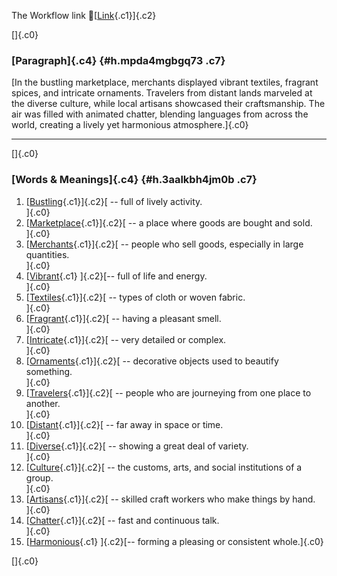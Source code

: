 The Workflow link
👏[[Link](https://www.google.com/url?q=http://www.google.com&sa=D&source=editors&ust=1756197645016346&usg=AOvVaw2_ydBJWvX6vl9sUDkfCzlq){.c1}]{.c2}

[]{.c0}

### [Paragraph]{.c4} {#h.mpda4mgbgq73 .c7}

[In the bustling marketplace, merchants displayed vibrant textiles,
fragrant spices, and intricate ornaments. Travelers from distant lands
marveled at the diverse culture, while local artisans showcased their
craftsmanship. The air was filled with animated chatter, blending
languages from across the world, creating a lively yet harmonious
atmosphere.]{.c0}

------------------------------------------------------------------------

[]{.c0}

### [Words & Meanings]{.c4} {#h.3aalkbh4jm0b .c7}

1.  [[Bustling](https://www.google.com/url?q=http://www.google.com&sa=D&source=editors&ust=1756197645017907&usg=AOvVaw2abLiWGOWQdy4oFFwgnJpu){.c1}]{.c2}[ --
    full of lively activity.\
    ]{.c0}
2.  [[Marketplace](https://www.google.com/url?q=http://www.google.com&sa=D&source=editors&ust=1756197645018210&usg=AOvVaw05ZSu51GwLxAm_XpHhz_Lx){.c1}]{.c2}[ --
    a place where goods are bought and sold.\
    ]{.c0}
3.  [[Merchants](https://www.google.com/url?q=http://www.google.com&sa=D&source=editors&ust=1756197645018473&usg=AOvVaw2uqDX3Y-hZj8WeIjd30Lke){.c1}]{.c2}[ --
    people who sell goods, especially in large quantities.\
    ]{.c0}
4.  [[Vibrant](https://www.google.com/url?q=http://www.google.com&sa=D&source=editors&ust=1756197645018753&usg=AOvVaw34vZx037dd5Zuqke3-vImt){.c1}
    ]{.c2}[-- full of life and energy.\
    ]{.c0}
5.  [[Textiles](https://www.google.com/url?q=http://www.google.com&sa=D&source=editors&ust=1756197645019044&usg=AOvVaw0t2DEZgMZ9S0rRFXEoLDbm){.c1}]{.c2}[ --
    types of cloth or woven fabric.\
    ]{.c0}
6.  [[Fragrant](https://www.google.com/url?q=http://www.google.com&sa=D&source=editors&ust=1756197645019479&usg=AOvVaw1PUGISqztShjrFNGz4Cbn1){.c1}]{.c2}[ --
    having a pleasant smell.\
    ]{.c0}
7.  [[Intricate](https://www.google.com/url?q=http://www.google.com&sa=D&source=editors&ust=1756197645019790&usg=AOvVaw3Bn4nFm0X5ejD0EZVp-msC){.c1}]{.c2}[ --
    very detailed or complex.\
    ]{.c0}
8.  [[Ornaments](https://www.google.com/url?q=http://www.google.com&sa=D&source=editors&ust=1756197645020025&usg=AOvVaw1mwLccEH6hQRcs-8znpkJO){.c1}]{.c2}[ --
    decorative objects used to beautify something.\
    ]{.c0}
9.  [[Travelers](https://www.google.com/url?q=http://www.google.com&sa=D&source=editors&ust=1756197645020278&usg=AOvVaw3dze7jgrOBv2x7YfhO16BG){.c1}]{.c2}[ --
    people who are journeying from one place to another.\
    ]{.c0}
10. [[Distant](https://www.google.com/url?q=http://www.google.com&sa=D&source=editors&ust=1756197645020544&usg=AOvVaw0IRi6Vv3CdkQfkMptqWvrW){.c1}]{.c2}[ --
    far away in space or time.\
    ]{.c0}
11. [[Diverse](https://www.google.com/url?q=http://www.google.com&sa=D&source=editors&ust=1756197645020744&usg=AOvVaw0lt56vSjQK3KmMbT7VmNVO){.c1}]{.c2}[ --
    showing a great deal of variety.\
    ]{.c0}
12. [[Culture](https://www.google.com/url?q=http://www.google.com&sa=D&source=editors&ust=1756197645020979&usg=AOvVaw13__ChpMlhvi_hKxg9R56k){.c1}]{.c2}[ --
    the customs, arts, and social institutions of a group.\
    ]{.c0}
13. [[Artisans](https://www.google.com/url?q=http://www.google.com&sa=D&source=editors&ust=1756197645021275&usg=AOvVaw2pfNJBWu_Xwi3X16cxkfWP){.c1}]{.c2}[ --
    skilled craft workers who make things by hand.\
    ]{.c0}
14. [[Chatter](https://www.google.com/url?q=http://www.google.com&sa=D&source=editors&ust=1756197645021555&usg=AOvVaw2br2wyUdo2HZPeCREz5UMH){.c1}]{.c2}[ --
    fast and continuous talk.\
    ]{.c0}
15. [[Harmonious](https://www.google.com/url?q=http://www.google.com&sa=D&source=editors&ust=1756197645021802&usg=AOvVaw1gYnjYj-mWO3Lx86hojaPu){.c1}
    ]{.c2}[-- forming a pleasing or consistent whole.]{.c0}

[]{.c0}
